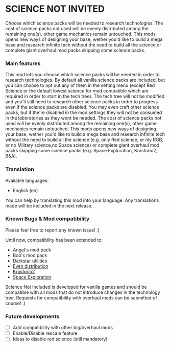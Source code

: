 # SCIENCE NOT INVITED
Choose which science packs will be needed to research technologies. The cost of science packs not used will be evenly distributed among the remaining one(s), other game mechanics remain untouched. This mods opens new ways of designing your base, wether you'd like to build a mega base and research infinite tech without the need to build all the science or complete giant overhaul mod packs skipping some science packs. 

### Main features
This mod lets you choose which science packs will be needed in order to research technologies. By default all vanilla science packs are included, but you can choose to opt out any of them in the setting menu (except Red Science or the default lowest science for mod compatible which are required in order to start in the tech tree). The tech tree will not be modified and you'll still need to research other science packs in order to progress even if the science packs are disabled. You may even craft other science packs, but if the're disabled in the mod settings they will not be consumed in the laboratories as they wont be needed. The cost of science packs not used will be evenly distributed among the remaining one(s), other game mechanics remain untouched. This mods opens new ways of designing your base, wether you'd like to build a mega base and research infinite tech without the need to build all the science (e.g. only Red science, or nly RGB, or no Military science,no Space science) or complete giant overhaul mod packs skipping some science packs (e.g. Space Exploration, Krastorio2, B&A). 

### Translation
Available languages:

- English (en)

You can help by translating this mod into your language. Any translations made will be included in the next release.

### Known Bugs & Mod compatibility
Please feel free to report any known issue! :)

Until now, compatibility has been extended to:

- Angel's mod pack
- Bob's mod pack
- [Darkstar utilities](https://mods.factorio.com/mod/Darkstar_utilities)
- [Even distribution](https://mods.factorio.com/mod/even-distribution)
- [Krastorio2](https://mods.factorio.com/mod/Krastorio2)
- [Space Exploration](https://mods.factorio.com/mod/space-exploration)

Science Not Included is developed for vanilla games and should be compatible with all mods that do not introduce changes in the technology tree. Requests for compatibility with overhaul mods can be submitted of course! :)

### Future developments
- [ ] Add compatibility with other big/overhaul mods
- [ ] Enable/Disable rescale feature
- [ ] Ideas to disable red science (still mandatory)
